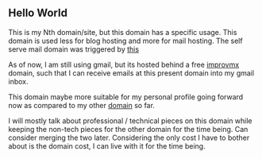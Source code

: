 ## Hello World

This is my Nth domain/site, but this domain has a specific usage.
This domain is used less for blog hosting and more for mail hosting.
The self serve mail domain was triggered by [this](https://www.kylepiira.com/2020/01/09/why-i-quit-google/)

As of now, I am still using gmail, but its hosted behind a free [improvmx](https://improvmx.com/) domain, such that I can receive emails at this present domain into my gmail inbox.

This domain maybe more suitable for my personal profile going forward now as compared to my other [domain](https://blog.hackalyst.info) so far.

I will mostly talk about professional / technical pieces on this domain while keeping the non-tech pieces for the other domain for the time being. Can consider merging the two later. Considering the only cost I have to bother about is the domain cost, I can live with it for the time being.

